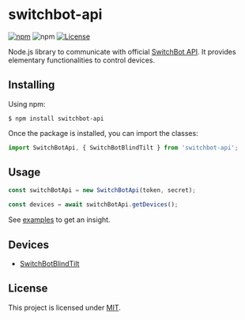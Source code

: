 # switchbot-api

[![npm](https://img.shields.io/npm/v/switchbot-api)](https://www.npmjs.com/package/switchbot-api)
![npm](https://img.shields.io/npm/dw/switchbot-api?label=↓)
[![License](https://img.shields.io/badge/License-MIT-blue.svg)](https://github.com/aoephtua/switchbot-api/blob/master/LICENSE)

Node.js library to communicate with official [SwitchBot API](https://github.com/OpenWonderLabs/SwitchBotAPI). It provides elementary functionalities to control devices.

## Installing

Using npm:

    $ npm install switchbot-api

Once the package is installed, you can import the classes:

```javascript
import SwitchBotApi, { SwitchBotBlindTilt } from 'switchbot-api';
```

## Usage

```javascript
const switchBotApi = new SwitchBotApi(token, secret);

const devices = await switchBotApi.getDevices();
```

See [examples](examples) to get an insight.

## Devices

- [SwitchBotBlindTilt](src/devices/switchBotBlindTilt.mjs)

## License

This project is licensed under [MIT](LICENSE).
